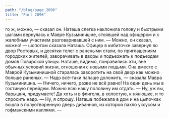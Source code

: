 ```yaml
---
path: "/blog/page_2096"
title: "Part 2096"
---
```


го ж, можно, — сказал он.
Наташа слегка наклонила голову и быстрыми шагами вернулась к Мавре Кузьминишне, стоявшей над офицером и с жалобным участием разговаривавшей с ним.
— Можно, он сказал, можно! — шопотом сказала Наташа.
Офицер в кибиточке завернул во двор Ростовых, и десятки телег с ранеными стали, по приглашениям городских жителей, заворачивать в дворы и подъезжать к подъездам домов Поварской улицы. Наташе, видимо, понравились эти, вне обычных условий жизни, отношения с новыми людьми. Она вместе с Маврой Кузьминишной старалась заворотить на свой двор как можно больше раненых.
— Надо всё-таки папаше доложить, — сказала Мавра Кузьминишна.
— Ничего, ничего, разве не всё равно! На один день мы в гостиную перейдем. Можно всю нашу половину им отдать.
— Ну, уж вы, барышня, придумаете! Да хоть и в флигеля, в холостую, к нянюшке, и то спросить надо.
— Ну, я спрошу.
Наташа побежала в дом и на цыпочках вошла в полуотворенную дверь диванной, из которой пахло уксусом и гофманскими каплями.
—
